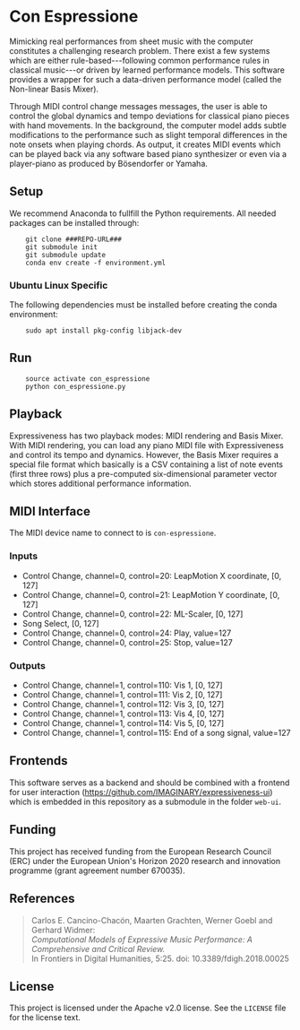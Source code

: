 # Con Espressione

Mimicking real performances from sheet music with the computer constitutes a
challenging research problem. There exist a few systems which are either
rule-based---following common performance rules in classical music---or
driven by learned performance models.
This software provides a wrapper for such a data-driven performance model
(called the Non-linear Basis Mixer).

Through MIDI control change messages messages, the user is able to control
the global dynamics and tempo deviations for classical piano pieces
with hand movements.
In the background, the computer model adds subtle modifications to the
performance such as slight temporal differences in the note onsets
when playing chords.
As output, it creates MIDI events which can be played back via any software
based piano synthesizer or even via a player-piano as produced by Bösendorfer
or Yamaha.

## Setup

We recommend Anaconda to fullfill the Python requirements.
All needed packages can be installed through:

```
    git clone ###REPO-URL###
    git submodule init
    git submodule update
    conda env create -f environment.yml
```

### Ubuntu Linux Specific

The following dependencies must be installed before creating the conda
environment:

```
    sudo apt install pkg-config libjack-dev
```

## Run

```
    source activate con_espressione
    python con_espressione.py
```

## Playback

Expressiveness has two playback modes: MIDI rendering and Basis Mixer.
With MIDI rendering, you can load any piano MIDI file with Expressiveness and
control its tempo and dynamics.
However, the Basis Mixer requires a special file format which basically is a CSV
containing a list of note events (first three rows) plus a pre-computed
six-dimensional parameter vector which stores additional performance
information.

## MIDI Interface

The MIDI device name to connect to is `con-espressione`.

### Inputs

* Control Change, channel=0, control=20: LeapMotion X coordinate, [0, 127]
* Control Change, channel=0, control=21: LeapMotion Y coordinate, [0, 127]
* Control Change, channel=0, control=22: ML-Scaler, [0, 127]
* Song Select, [0, 127]
* Control Change, channel=0, control=24: Play, value=127
* Control Change, channel=0, control=25: Stop, value=127

### Outputs

* Control Change, channel=1, control=110: Vis 1, [0, 127]
* Control Change, channel=1, control=111: Vis 2, [0, 127]
* Control Change, channel=1, control=112: Vis 3, [0, 127]
* Control Change, channel=1, control=113: Vis 4, [0, 127]
* Control Change, channel=1, control=114: Vis 5, [0, 127]
* Control Change, channel=1, control=115: End of a song signal, value=127

## Frontends

This software serves as a backend and should be combined with a frontend for user interaction (https://github.com/IMAGINARY/expressiveness-ui)
which is embedded in this repository as a submodule in the folder `web-ui`.

## Funding

This project has received funding from the European Research Council (ERC) under the European Union's Horizon 2020 research and innovation programme (grant agreement number 670035).

## References

> Carlos E. Cancino-Chacón, Maarten Grachten, Werner Goebl and Gerhard Widmer:<br />
*Computational Models of Expressive Music Performance: A Comprehensive and Critical Review.*<br />In Frontiers in Digital Humanities, 5:25. doi: 10.3389/fdigh.2018.00025

## License

This project is licensed under the Apache v2.0 license. See the `LICENSE` file for the license text.
